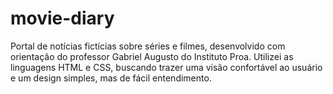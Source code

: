 # movie-diary
Portal de notícias fictícias sobre séries e filmes, desenvolvido com orientação do professor Gabriel Augusto do Instituto Proa. Utilizei as linguagens HTML e CSS, buscando trazer uma visão confortável ao usuário e um design simples, mas de fácil entendimento.

